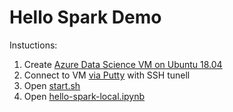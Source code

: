 # Hello Spark Demo

Instuctions:

1. Create [Azure Data Science VM on Ubuntu 18.04](https://docs.microsoft.com/en-us/azure/machine-learning/data-science-virtual-machine/dsvm-ubuntu-intro)
2. Connect to VM [via Putty](https://www.skyverge.com/blog/how-to-set-up-an-ssh-tunnel-with-putty/) with SSH tunell
3. Open [start.sh](start.sh)
4. Open [hello-spark-local.ipynb](hello-spark-local.ipynb)